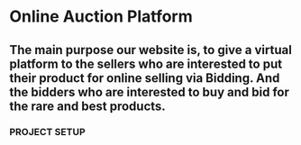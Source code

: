 # Online Auction Platform

## The main purpose our website is, to give a virtual platform to the sellers who are interested to put their product for online selling via Bidding. And the bidders who are interested to buy and bid for the rare and best products.

### PROJECT SETUP

